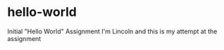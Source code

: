 # hello-world
Initial "Hello World" Assignment
I'm Lincoln and this is my attempt at the assignment
